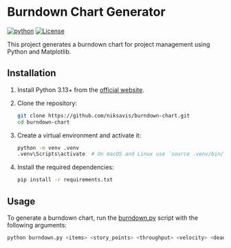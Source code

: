 # Burndown Chart Generator

[![python](https://img.shields.io/badge/Python-3.13-3776AB.svg?style=flat&logo=python&logoColor=white)](https://www.python.org)
[![License](https://img.shields.io/badge/License-MIT-green)](LICENSE)

This project generates a burndown chart for project management using Python and Matplotlib.

## Installation

1. Install Python 3.13+ from the [official website](https://www.python.org).

2. Clone the repository:

    ```sh
    git clone https://github.com/niksavis/burndown-chart.git
    cd burndown-chart
    ```

3. Create a virtual environment and activate it:

    ```sh
    python -m venv .venv
    .venv\Scripts\activate  # On macOS and Linux use `source .venv/bin/activate`
    ```

4. Install the required dependencies:

    ```sh
    pip install -r requirements.txt
    ```

## Usage

To generate a burndown chart, run the [burndown.py](http://_vscodecontentref_/1) script with the following arguments:

```sh
python burndown.py <items> <story_points> <throughput> <velocity> <deadline YYYY-MM-DD>
